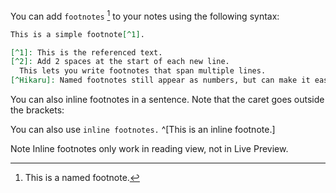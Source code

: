 You can add `footnotes` [^Hikaru] to your notes using the following syntax:

[^Hikaru]: This is a named footnote. 

```md
This is a simple footnote[^1].

[^1]: This is the referenced text.
[^2]: Add 2 spaces at the start of each new line.
  This lets you write footnotes that span multiple lines.
[^Hikaru]: Named footnotes still appear as numbers, but can make it easier to identify and link references.
```

You can also inline footnotes in a sentence. Note that the caret goes outside the brackets:

You can also use `inline footnotes.` ^[This is an inline footnote.]

Note
Inline footnotes only work in reading view, not in Live Preview.


